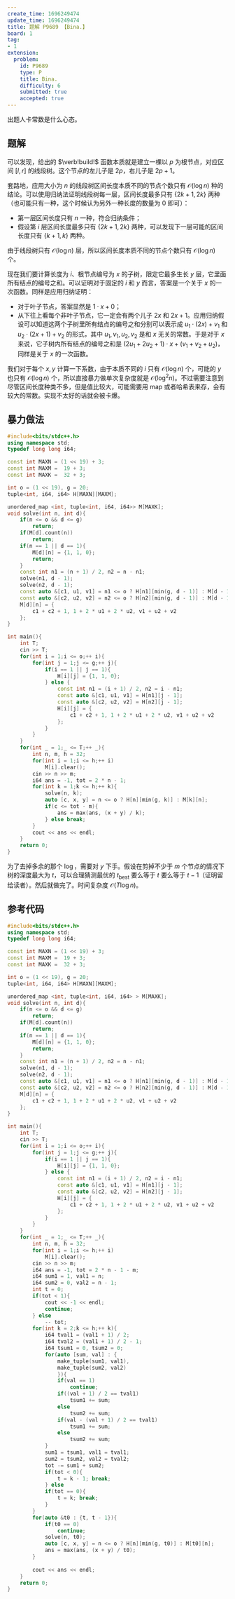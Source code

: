 ```yaml
---
create_time: 1696249474
update_time: 1696249474
title: 题解 P9689 【Bina.】
board: 1
tag:
- 1
extension:
  problem:
    id: P9689
    type: P
    title: Bina.
    difficulty: 6
    submitted: true
    accepted: true
---
```


出题人卡常数是什么心态。

## 题解

可以发现，给出的 $\verb!build!$ 函数本质就是建立一棵以 $p$ 为根节点，对应区间 $[l, r]$ 的线段树。这个节点的左儿子是 $2p$，右儿子是 $2p+1$。

套路地，应用大小为 $n$ 的线段树区间长度本质不同的节点个数只有 $\mathcal O(\log n)$ 种的结论。可以使用归纳法证明线段树每一层，区间长度最多只有 $\{2k+1,2k\}$ 两种（也可能只有一种，这个时候认为另外一种长度的数量为 $0$ 即可）：

- 第一层区间长度只有 $n$ 一种，符合归纳条件；
- 假设第 $i$ 层区间长度最多只有 $\{2k+1,2k\}$ 两种，可以发现下一层可能的区间长度只有 $\{k+1,k\}$ 两种。

由于线段树只有 $\mathcal O(\log n)$ 层，所以区间长度本质不同的节点个数只有 $\mathcal O(\log n)$ 个。

现在我们要计算长度为 $i$、根节点编号为 $x$ 的子树，限定它最多生长 $y$ 层，它里面所有结点的编号之和。可以证明对于固定的 $i$ 和 $y$ 而言，答案是一个关于 $x$ 的一次函数。同样是应用归纳证明：

- 对于叶子节点，答案显然是 $1\cdot x+0$；
- 从下往上看每个非叶子节点，它一定会有两个儿子 $2x$ 和 $2x+1$。应用归纳假设可以知道这两个子树里所有结点的编号之和分别可以表示成 $u_1\cdot(2x)+v_1$ 和 $u_2\cdot (2x+1)+v_2$ 的形式，其中 $u_1,v_1,u_2,v_2$ 是和 $x$ 无关的常数。于是对于 $x$ 来说，它子树内所有结点的编号之和是 $(2u_1+2u_2+1)\cdot x+(v_1+v_2+u_2)$，同样是关于 $x$ 的一次函数。

我们对于每个 $x,y$ 计算一下系数，由于本质不同的 $i$ 只有 $\mathcal O(\log n)$ 个，可能的 $y$ 也只有 $\mathcal O(\log n)$ 个，所以直接暴力做单次复杂度就是 $\mathcal O(\log ^2 n)$。不过需要注意到尽管区间长度种类不多，但是值比较大，可能需要用 $\mathrm{map}$ 或者哈希表来存，会有较大的常数。实现不太好的话就会被卡爆。

## 暴力做法

```cpp
#include<bits/stdc++.h>
using namespace std;
typedef long long i64;

const int MAXN = (1 << 19) + 3;
const int MAXM =  19 + 3;
const int MAXK =  32 + 3;

int o = (1 << 19), g = 20;
tuple<int, i64, i64> H[MAXN][MAXM];

unordered_map <int, tuple<int, i64, i64>> M[MAXK];
void solve(int n, int d){
    if(n <= o && d <= g)
        return;
    if(M[d].count(n))
        return;
    if(n == 1 || d == 1){
        M[d][n] = {1, 1, 0};
        return;
    }
    const int n1 = (n + 1) / 2, n2 = n - n1;
    solve(n1, d - 1);
    solve(n2, d - 1);
    const auto &[c1, u1, v1] = n1 <= o ? H[n1][min(g, d - 1)] : M[d - 1][n1];
    const auto &[c2, u2, v2] = n2 <= o ? H[n2][min(g, d - 1)] : M[d - 1][n2];
    M[d][n] = {
        c1 + c2 + 1, 1 + 2 * u1 + 2 * u2, v1 + u2 + v2
    };
}

int main(){
    int T;
    cin >> T;
    for(int i = 1;i <= o;++ i){
        for(int j = 1;j <= g;++ j){
            if(i == 1 || j == 1){
                H[i][j] = {1, 1, 0};
            } else {
                const int n1 = (i + 1) / 2, n2 = i - n1;
                const auto &[c1, u1, v1] = H[n1][j - 1];
                const auto &[c2, u2, v2] = H[n2][j - 1];
                H[i][j] = {
                    c1 + c2 + 1, 1 + 2 * u1 + 2 * u2, v1 + u2 + v2
                };
            }
        }
    }
    for(int _ = 1;_ <= T;++ _){
        int n, m, h = 32;
        for(int i = 1;i <= h;++ i)
            M[i].clear();
        cin >> n >> m;
        i64 ans = -1, tot = 2 * n - 1;
        for(int k = 1;k <= h;++ k){
            solve(n, k);
            auto [c, x, y] = n <= o ? H[n][min(g, k)] : M[k][n];
            if(c <= tot - m){
                ans = max(ans, (x + y) / k);
            } else break;
        }
        cout << ans << endl;
    }
    return 0;
}
```

为了去掉多余的那个 $\log$，需要对 $y$ 下手。假设在剪掉不少于 $m$ 个节点的情况下树的深度最大为 $t$，可以合理猜测最优的 $t_{\mathrm{best}}$ 要么等于 $t$ 要么等于 $t-1$（证明留给读者）。然后就做完了。时间复杂度 $\mathcal O(T\log n)$。

## 参考代码

```cpp
#include<bits/stdc++.h>
using namespace std;
typedef long long i64;

const int MAXN = (1 << 19) + 3;
const int MAXM =  19 + 3;
const int MAXK =  32 + 3;

int o = (1 << 19), g = 20;
tuple<int, i64, i64> H[MAXN][MAXM];

unordered_map <int, tuple<int, i64, i64> > M[MAXK];
void solve(int n, int d){
    if(n <= o && d <= g)
        return;
    if(M[d].count(n))
        return;
    if(n == 1 || d == 1){
        M[d][n] = {1, 1, 0};
        return;
    }
    const int n1 = (n + 1) / 2, n2 = n - n1;
    solve(n1, d - 1);
    solve(n2, d - 1);
    const auto &[c1, u1, v1] = n1 <= o ? H[n1][min(g, d - 1)] : M[d - 1][n1];
    const auto &[c2, u2, v2] = n2 <= o ? H[n2][min(g, d - 1)] : M[d - 1][n2];
    M[d][n] = {
        c1 + c2 + 1, 1 + 2 * u1 + 2 * u2, v1 + u2 + v2
    };
}

int main(){
    int T;
    cin >> T;
    for(int i = 1;i <= o;++ i){
        for(int j = 1;j <= g;++ j){
            if(i == 1 || j == 1){
                H[i][j] = {1, 1, 0};
            } else {
                const int n1 = (i + 1) / 2, n2 = i - n1;
                const auto &[c1, u1, v1] = H[n1][j - 1];
                const auto &[c2, u2, v2] = H[n2][j - 1];
                H[i][j] = {
                    c1 + c2 + 1, 1 + 2 * u1 + 2 * u2, v1 + u2 + v2
                };
            }
        }
    }
    for(int _ = 1;_ <= T;++ _){
        int n, m, h = 32;
        for(int i = 1;i <= h;++ i)
            M[i].clear();
        cin >> n >> m;
        i64 ans = -1, tot = 2 * n - 1 - m;
        i64 sum1 = 1, val1 = n;
        i64 sum2 = 0, val2 = n - 1;
        int t = 0;
        if(tot < 1){
            cout << -1 << endl;
            continue;
        } else 
            -- tot;
        for(int k = 2;k <= h;++ k){
            i64 tval1 = (val1 + 1) / 2;
            i64 tval2 = (val1 + 1) / 2 - 1;
            i64 tsum1 = 0, tsum2 = 0;
            for(auto [sum, val] : {
                make_tuple(sum1, val1),
                make_tuple(sum2, val2)
                }){
                if(val == 1)
                    continue;
                if((val + 1) / 2 == tval1)
                    tsum1 += sum;
                else 
                    tsum2 += sum;
                if(val - (val + 1) / 2 == tval1)
                    tsum1 += sum;
                else
                    tsum2 += sum;
            }
            sum1 = tsum1, val1 = tval1;
            sum2 = tsum2, val2 = tval2;
            tot -= sum1 + sum2;
            if(tot < 0){
                t = k - 1; break;
            } else 
            if(tot == 0){
                t = k; break;
            }
        }
        for(auto &t0 : {t, t - 1}){
            if(t0 == 0)
                continue;
            solve(n, t0);
            auto [c, x, y] = n <= o ? H[n][min(g, t0)] : M[t0][n];
            ans = max(ans, (x + y) / t0);
        }
        
        cout << ans << endl;
    }
    return 0;
}
